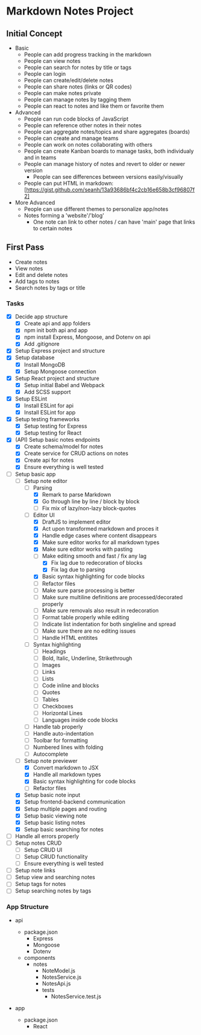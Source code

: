 # Markdown Notes Project

## Initial Concept
  * Basic
    - People can add progress tracking in the markdown
    - People can view notes
    - People can search for notes by title or tags
    - People can login
    - People can create/edit/delete notes
    - People can share notes (links or <datadev> QR codes)
    - People can make notes private
    - People can manage notes by tagging them
    - People can react to notes and like them or favorite them
  * Advanced
    - <lance> People can run code blocks of JavaScript
    - <lance> People can reference other notes in their notes
    - <lance> People can aggregate notes/topics and share aggregates (boards)
    - People can create and manage teams
    - People can work on notes collaborating with others
    - People can create Kanban boards to manage tasks, both individualy and in teams
    - People can manage history of notes and revert to older or newer version
      + <guruguhan> People can see differences between versions easily/visually
    - People can put HTML in markdown: [https://gist.github.com/seanh/13a93686bf4c2cb16e658b3cf96807f2] <kwantuum>
  * More Advanced
    - <guruguhan> People can use different themes to personalize app/notes
    - Notes forming a 'website'/'blog'
      + One note can link to other notes / can have 'main' page that links to certain notes

## First Pass
  * Create notes
  * View notes
  * Edit and delete notes
  * Add tags to notes
  * Search notes by tags or title

### Tasks
  - [x] Decide app structure
    - [x] Create api and app folders
    - [x] npm init both api and app
    - [x] npm install Express, Mongoose, and Dotenv on api
    - [x] Add .gitignore
  - [x] Setup Express project and structure
  - [x] Setup database
    - [x] Install MongoDB
    - [x] Setup Mongoose connection
  - [x] Setup React project and structure
    - [x] Setup initial Babel and Webpack
    - [x] Add SCSS support
  - [x] Setup ESLint
    - [x] Install ESLint for api
    - [x] Install ESLint for app
  - [x] Setup testing frameworks
    - [x] Setup testing for Express
    - [x] Setup testing for React
  - [x] (API) Setup basic notes endpoints
    - [x] Create schema/model for notes
    - [x] Create service for CRUD actions on notes
    - [x] Create api for notes
    - [x] Ensure everything is well tested 
  - [ ] Setup basic app
    - [ ] Setup note editor
      - [ ] Parsing
        - [x] Remark to parse Markdown
        - [x] Go through line by line / block by block
        - [ ] Fix mix of lazy/non-lazy block-quotes
      - [ ] Editor UI
        - [x] DraftJS to implement editor
        - [x] Act upon transformed markdown and proces it
        - [x] Handle edge cases where content disappears
        - [x] Make sure editor works for all markdown types
        - [x] Make sure editor works with pasting
        - [ ] Make editing smooth and fast / fix any lag
          - [x] Fix lag due to redecoration of blocks
          - [x] Fix lag due to parsing
        - [x] Basic syntax highlighting for code blocks
        - [ ] Refactor files
        - [ ] Make sure parse processing is better
        - [ ] Make sure multiline definitions are processed/decorated properly
        - [ ] Make sure removals also result in redecoration
        - [ ] Format table properly while editing
        - [ ] Indicate list indentation for both singleline and spread
        - [ ] Make sure there are no editing issues
        - [ ] Handle HTML entitites
      - [ ] Syntax highlighting
        - [ ] Headings
        - [ ] Bold, Italic, Underline, Strikethrough
        - [ ] Images
        - [ ] Links
        - [ ] Lists
        - [ ] Code inline and blocks
        - [ ] Quotes
        - [ ] Tables
        - [ ] Checkboxes
        - [ ] Horizontal Lines
        - [ ] Languages inside code blocks
      - [ ] Handle tab properly
      - [ ] Handle auto-indentation
      - [ ] Toolbar for formatting
      - [ ] Numbered lines with folding
      - [ ] Autocomplete
    - [ ] Setup note previewer
      - [x] Convert markdown to JSX
      - [x] Handle all markdown types
      - [x] Basic syntax highlighting for code blocks
      - [ ] Refactor files
    - [x] Setup basic note input 
    - [x] Setup frontend-backend communication
    - [x] Setup multiple pages and routing
    - [x] Setup basic viewing note
    - [x] Setup basic listing notes
    - [x] Setup basic searching for notes
  - [ ] Handle all errors properly
  - [ ] Setup notes CRUD
    - [ ] Setup CRUD UI
    - [ ] Setup CRUD functionality
    - [ ] Ensure everything is well tested
  - [ ] Setup note links
  - [ ] Setup view and searching notes
  - [ ] Setup tags for notes
  - [ ] Setup searching notes by tags

### App Structure
  - api
    - package.json
      - Express
      - Mongoose
      - Dotenv
    - components
      - notes
        - NoteModel.js
        - NotesService.js
        - NotesApi.js
        * tests
          - NotesService.test.js
          
  - app
    - package.json
      - React
